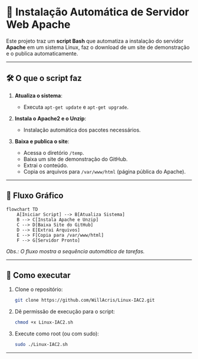 # 📁 Instalação Automática de Servidor Web Apache

Este projeto traz um **script Bash** que automatiza a instalação do servidor **Apache** em um sistema Linux, faz o download de um site de demonstração e o publica automaticamente.

---

## 🛠️ O que o script faz

1. **Atualiza o sistema**:
   - Executa `apt-get update` e `apt-get upgrade`.

2. **Instala o Apache2 e o Unzip**:
   - Instalação automática dos pacotes necessários.

3. **Baixa e publica o site**:
   - Acessa o diretório `/temp`.
   - Baixa um site de demonstração do GitHub.
   - Extrai o conteúdo.
   - Copia os arquivos para `/var/www/html` (página pública do Apache).

---

## 🧩 Fluxo Gráfico

```mermaid
flowchart TD
    A[Iniciar Script] --> B[Atualiza Sistema]
    B --> C[Instala Apache e Unzip]
    C --> D[Baixa Site do GitHub]
    D --> E[Extrai Arquivos]
    E --> F[Copia para /var/www/html]
    F --> G[Servidor Pronto]
```

*Obs.: O fluxo mostra a sequência automática de tarefas.*

---

## 🚀 Como executar

1. Clone o repositório:
   ```bash
   git clone https://github.com/WillAcris/Linux-IAC2.git
   ```

2. Dê permissão de execução para o script:
   ```bash
   chmod +x Linux-IAC2.sh
   ```

3. Execute como root (ou com sudo):
   ```bash
   sudo ./Linux-IAC2.sh
   ```

---
